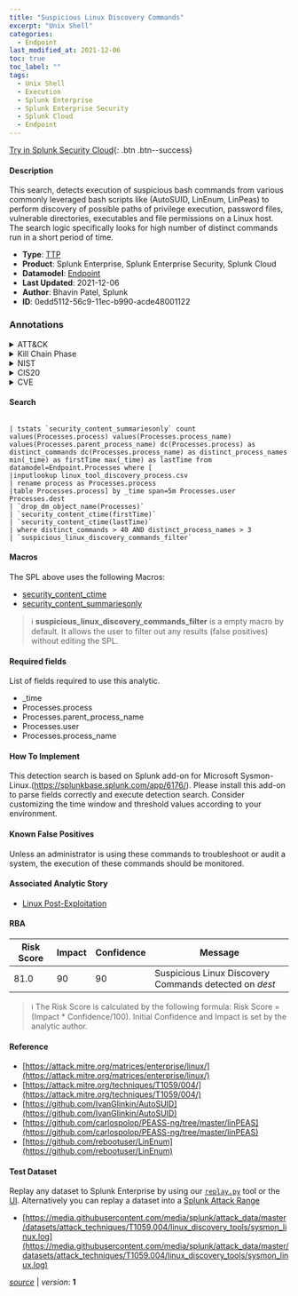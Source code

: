```yaml
---
title: "Suspicious Linux Discovery Commands"
excerpt: "Unix Shell"
categories:
  - Endpoint
last_modified_at: 2021-12-06
toc: true
toc_label: ""
tags:
  - Unix Shell
  - Execution
  - Splunk Enterprise
  - Splunk Enterprise Security
  - Splunk Cloud
  - Endpoint
---
```




[Try in Splunk Security Cloud](https://www.splunk.com/en_us/cyber-security.html){: .btn .btn--success}

#### Description

This search, detects execution of suspicious bash commands from various commonly leveraged bash scripts like (AutoSUID, LinEnum, LinPeas) to perform discovery of possible paths of privilege execution, password files, vulnerable directories, executables and file permissions on a Linux host.\
The search logic specifically looks for high number of distinct commands run in a short period of time.

- **Type**: [TTP](https://github.com/splunk/security_content/wiki/Detection-Analytic-Types)
- **Product**: Splunk Enterprise, Splunk Enterprise Security, Splunk Cloud
- **Datamodel**: [Endpoint](https://docs.splunk.com/Documentation/CIM/latest/User/Endpoint)
- **Last Updated**: 2021-12-06
- **Author**: Bhavin Patel, Splunk
- **ID**: 0edd5112-56c9-11ec-b990-acde48001122

### Annotations
<details>
  <summary>ATT&CK</summary>

<div markdown="1">

#### [ATT&CK](https://attack.mitre.org/)

| ID          | Technique   | Tactic         |
| ----------- | ----------- |--------------- |
| [T1059.004](https://attack.mitre.org/techniques/T1059/004/) | Unix Shell | Execution |

</div>
</details>


<details>
  <summary>Kill Chain Phase</summary>

<div markdown="1">

* Exploitation


</div>
</details>


<details>
  <summary>NIST</summary>

<div markdown="1">



</div>
</details>

<details>
  <summary>CIS20</summary>

<div markdown="1">



</div>
</details>

<details>
  <summary>CVE</summary>

<div markdown="1">


</div>
</details>


#### Search

```

| tstats `security_content_summariesonly` count values(Processes.process) values(Processes.process_name) values(Processes.parent_process_name) dc(Processes.process) as distinct_commands dc(Processes.process_name) as distinct_process_names min(_time) as firstTime max(_time) as lastTime from datamodel=Endpoint.Processes where [
|inputlookup linux_tool_discovery_process.csv 
| rename process as Processes.process 
|table Processes.process] by _time span=5m Processes.user Processes.dest 
| `drop_dm_object_name(Processes)` 
| `security_content_ctime(firstTime)` 
| `security_content_ctime(lastTime)`
| where distinct_commands > 40 AND distinct_process_names > 3
| `suspicious_linux_discovery_commands_filter`
```

#### Macros
The SPL above uses the following Macros:
* [security_content_ctime](https://github.com/splunk/security_content/blob/develop/macros/security_content_ctime.yml)
* [security_content_summariesonly](https://github.com/splunk/security_content/blob/develop/macros/security_content_summariesonly.yml)

> :information_source:
> **suspicious_linux_discovery_commands_filter** is a empty macro by default. It allows the user to filter out any results (false positives) without editing the SPL.



#### Required fields
List of fields required to use this analytic.
* _time
* Processes.process
* Processes.parent_process_name
* Processes.user
* Processes.process_name



#### How To Implement
This detection search is based on Splunk add-on for Microsoft Sysmon-Linux.(https://splunkbase.splunk.com/app/6176/). Please install this add-on to parse fields correctly and execute detection search. Consider customizing the time window and threshold values according to your environment.
#### Known False Positives
Unless an administrator is using these commands to troubleshoot or audit a system, the execution of these commands should be monitored.

#### Associated Analytic Story
* [Linux Post-Exploitation](/stories/linux_post-exploitation)




#### RBA

| Risk Score  | Impact      | Confidence   | Message      |
| ----------- | ----------- |--------------|--------------|
| 81.0 | 90 | 90 | Suspicious Linux Discovery Commands detected on $dest$ |


> :information_source:
> The Risk Score is calculated by the following formula: Risk Score = (Impact * Confidence/100). Initial Confidence and Impact is set by the analytic author.


#### Reference

* [https://attack.mitre.org/matrices/enterprise/linux/](https://attack.mitre.org/matrices/enterprise/linux/)
* [https://attack.mitre.org/techniques/T1059/004/](https://attack.mitre.org/techniques/T1059/004/)
* [https://github.com/IvanGlinkin/AutoSUID](https://github.com/IvanGlinkin/AutoSUID)
* [https://github.com/carlospolop/PEASS-ng/tree/master/linPEAS](https://github.com/carlospolop/PEASS-ng/tree/master/linPEAS)
* [https://github.com/rebootuser/LinEnum](https://github.com/rebootuser/LinEnum)



#### Test Dataset
Replay any dataset to Splunk Enterprise by using our [`replay.py`](https://github.com/splunk/attack_data#using-replaypy) tool or the [UI](https://github.com/splunk/attack_data#using-ui).
Alternatively you can replay a dataset into a [Splunk Attack Range](https://github.com/splunk/attack_range#replay-dumps-into-attack-range-splunk-server)

* [https://media.githubusercontent.com/media/splunk/attack_data/master/datasets/attack_techniques/T1059.004/linux_discovery_tools/sysmon_linux.log](https://media.githubusercontent.com/media/splunk/attack_data/master/datasets/attack_techniques/T1059.004/linux_discovery_tools/sysmon_linux.log)



[*source*](https://github.com/splunk/security_content/tree/develop/detections/endpoint/suspicious_linux_discovery_commands.yml) \| *version*: **1**
